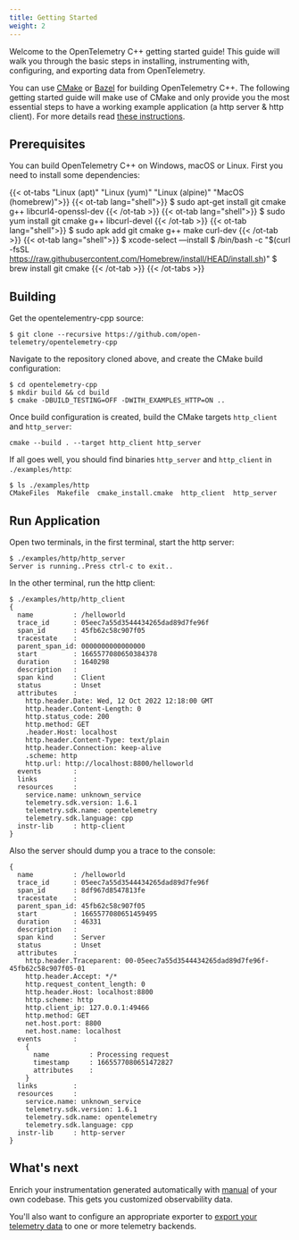 ```yaml
---
title: Getting Started
weight: 2
---
```


Welcome to the OpenTelemetry C++ getting started guide! This guide will walk you
through the basic steps in installing, instrumenting with, configuring, and
exporting data from OpenTelemetry.

You can use [CMake](https://cmake.org/) or [Bazel](https://bazel.build/) for
building OpenTelemetry C++. The following getting started guide will make use of
CMake and only provide you the most essential steps to have a working example
application (a http server & http client). For more details read
[these instructions](https://github.com/open-telemetry/opentelemetry-cpp/blob/main/INSTALL.md).

## Prerequisites

You can build OpenTelemetry C++ on Windows, macOS or Linux. First you need to
install some dependencies:

<!-- prettier-ignore-start -->
{{< ot-tabs "Linux (apt)" "Linux (yum)" "Linux (alpine)" "MacOS (homebrew)">}}
{{< ot-tab lang="shell">}}
$ sudo apt-get install git cmake g++ libcurl4-openssl-dev
{{< /ot-tab >}}
{{< ot-tab lang="shell">}}
$ sudo yum install git cmake g++ libcurl-devel
{{< /ot-tab >}}
{{< ot-tab lang="shell">}}
$ sudo apk add git cmake g++ make curl-dev
{{< /ot-tab >}}
{{< ot-tab lang="shell">}}
$ xcode-select —install
$ /bin/bash -c "$(curl -fsSL https://raw.githubusercontent.com/Homebrew/install/HEAD/install.sh)"
$ brew install git cmake
{{< /ot-tab >}}
{{< /ot-tabs >}}
<!-- prettier-ignore-end -->

## Building

Get the opentelementry-cpp source:

```shell
$ git clone --recursive https://github.com/open-telemetry/opentelemetry-cpp
```

Navigate to the repository cloned above, and create the CMake build
configuration:

```shell
$ cd opentelemetry-cpp
$ mkdir build && cd build
$ cmake -DBUILD_TESTING=OFF -DWITH_EXAMPLES_HTTP=ON ..
```

Once build configuration is created, build the CMake targets `http_client` and
`http_server`:

```shell
cmake --build . --target http_client http_server
```

If all goes well, you should find binaries `http_server` and `http_client` in
`./examples/http`:

```shell
$ ls ./examples/http
CMakeFiles  Makefile  cmake_install.cmake  http_client  http_server
```

## Run Application

Open two terminals, in the first terminal, start the http server:

```shell
$ ./examples/http/http_server
Server is running..Press ctrl-c to exit..
```

In the other terminal, run the http client:

```shell
$ ./examples/http/http_client
{
  name          : /helloworld
  trace_id      : 05eec7a55d3544434265dad89d7fe96f
  span_id       : 45fb62c58c907f05
  tracestate    :
  parent_span_id: 0000000000000000
  start         : 1665577080650384378
  duration      : 1640298
  description   :
  span kind     : Client
  status        : Unset
  attributes    :
    http.header.Date: Wed, 12 Oct 2022 12:18:00 GMT
    http.header.Content-Length: 0
    http.status_code: 200
    http.method: GET
    .header.Host: localhost
    http.header.Content-Type: text/plain
    http.header.Connection: keep-alive
    .scheme: http
    http.url: http://localhost:8800/helloworld
  events        :
  links         :
  resources     :
    service.name: unknown_service
    telemetry.sdk.version: 1.6.1
    telemetry.sdk.name: opentelemetry
    telemetry.sdk.language: cpp
  instr-lib     : http-client
}
```

Also the server should dump you a trace to the console:

```shell
{
  name          : /helloworld
  trace_id      : 05eec7a55d3544434265dad89d7fe96f
  span_id       : 8df967d8547813fe
  tracestate    :
  parent_span_id: 45fb62c58c907f05
  start         : 1665577080651459495
  duration      : 46331
  description   :
  span kind     : Server
  status        : Unset
  attributes    :
    http.header.Traceparent: 00-05eec7a55d3544434265dad89d7fe96f-45fb62c58c907f05-01
    http.header.Accept: */*
    http.request_content_length: 0
    http.header.Host: localhost:8800
    http.scheme: http
    http.client_ip: 127.0.0.1:49466
    http.method: GET
    net.host.port: 8800
    net.host.name: localhost
  events        :
    {
      name          : Processing request
      timestamp     : 1665577080651472827
      attributes    :
    }
  links         :
  resources     :
    service.name: unknown_service
    telemetry.sdk.version: 1.6.1
    telemetry.sdk.name: opentelemetry
    telemetry.sdk.language: cpp
  instr-lib     : http-server
}
```

## What's next

Enrich your instrumentation generated automatically with
[manual](/docs/instrumentation/cpp/manual) of your own codebase. This gets you
customized observability data.

You'll also want to configure an appropriate exporter to
[export your telemetry data](/docs/instrumentation/cpp/exporters) to one or more
telemetry backends.
